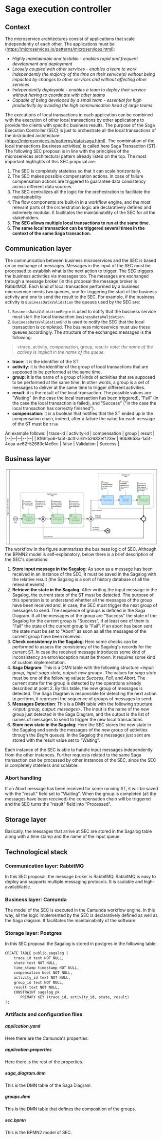 # Saga execution controller
## Context
The microservice architectures consist of applications that scale independently of each other. The applications must be (https://microservices.io/patterns/microservices.html):

-   *Highly maintainable and testable - enables rapid and frequent development and deployment*
-   *Loosely coupled with other services - enables a team to work independently the majority of the time on their service(s) without being impacted by changes to other services and without affecting other services*
-   *Independently deployable - enables a team to deploy their service without having to coordinate with other teams*
-   *Capable of being developed by a small team - essential for high productivity by avoiding the high communication head of large teams*

The executions of local transactions in each application can be combined with the execution of other local transactions by other applications to provide the clients with specific business results. 
The purpose of the Saga Execution Controller (SEC) is just to orchestrate all the local transactions of the distributed architecture (https://microservices.io/patterns/data/saga.html). 
The combination of the local transactions (business activities) is called here Saga Transaction (ST).
The following SEC proposal is in line with the principles of the microservices architectural pattern already listed on the top.
The most important highlights of this SEC proposal are:

 1. The SEC is completely stateless so that it can scale horizontally.
 2. The SEC makes possible compensation actions. In case of failure compensation actions are triggered to guarantee data consistency across different data sources. 
 3. The SEC centralizes all the logic for the orchestration to facilitate the maintainability
 4. The flow components are built-in in a workflow engine, and the most relevant parts of the orchestration logic are declaratively defined and extremely modular. It facilitates the maintainability of the SEC for all the stakeholders. 
 5. **The SEC allows multiple local transactions to run at the same time.**
 6. **The same local transaction can be triggered several times in the context of the same Saga transaction.**
## Communication layer
The communication between business microservices and the SEC is based on an exchange of messages. Messages in the input of the SEC must be processed to establish what is the next action to trigger. The SEC triggers the business activities via messages too. The messages are exchanged through a message broker (in this proposal the message broker is RabbitMQ).
Each kind of local transaction performed by a business microservice needs two queues, one for triggering the start of the business activity and one to send the result to the SEC. For example, if the business activity is `BusinessDataValidation` the queues used by the SEC are:
 1. `BusinessDataValidationBegin` is used to notify that the business service must start the local transaction `BusinessDataValidation`.
 2. `BusinessDataValidationEnd` is used to notify the SEC that the local transaction is completed.
The business microservice must use these queues accordingly.
The structure of the exchanged messages is the following:

> <trace, activity, compensation, group, result>
*note: the name of the activity is implicit in the name of the queue.* 

 - **trace**: it is the identifier of the ST.
 - **activity**: it is the identifier of the group of local transactions that are supposed to be performed at the same time.
 - **group**: it is the name of a group of kinds of activities that are supposed to be performed at the same time. In other words, a group is a set of messages to deliver at the same time to trigger different activities.
 - **result**: it is the result of the local transaction. The possible values are "Waiting" (in the case the local transaction has been triggered), "Fail" (in the case the local transaction is failed), and "Success" ("in the case the local transaction has correctly finished").
 - **compensation**: it is a boolean that notifies that the ST ended up in the compensation chain, indeed, after a failure the value for each message of the ST must be `true`

An example follows:
| trace-id | activity-id | compensation | group | result |
|--|--|--|--|--|
| 8f6htyo6-1a5f-4ctt-ar61-52683ef123er | 90b8658a-1a5f-4caa-ae62-52683ef4c6cc | false | Validation | Success |  
  
## Business layer
![enter image description here](https://raw.githubusercontent.com/simonegasperoni/camunda-sec/master/img/sec.png)
The workflow in the figure summarizes the business logic of SEC.
Although the BPMN2 model is self-explanatory, below there is a brief description of the SEC's operations:

 1. **Store input message in the Sagalog**: As soon as a message has been received in an instance of the SEC, it must be saved in the Sagalog with the relative result (the Sagalog is a sort of history database of all the relevant events).
 2. **Retrieve the state in the Sagalog**: After writing the input message in the Sagalog, the current state of the ST must be detected. The purpose of this operation is to understand whether all the messages of the group have been received and, in case, the SEC must trigger the next group of messages to send. The sequence of groups is defined in the Saga Diagram. If all the messages of the group are "Success" the state of the Sagalog for the current group is "Success", if at least one of them is "Fail" the state of the current group is "Fail". If an abort has been sent the state must be set to "Abort" as soon as all the messages of the current group have been received.
 3. **Check consistency in the Sagalog**: Here some checks can be performed to assess the consistency of the Sagalog's records for the current ST. In case the received message introduces some kind of inconsistency an error/exception must be thrown. It requires some kind of custom implementation.
 4. **Saga Diagram**: This is a DMN table with the following structure *<input: group, input: saga state, output: new group>*. The values for *saga state* must be one of the following values: *Success*, *Fail*, and *Abort*. The current state for the group is detected by the operations already described at point 2. By this table, the new group of messages is detected. The Saga Diagram is responsible for detecting the next action to perform, it represent the sequence of groups of messages to send.
 5. **Messages Detection**: This is a DMN table with the following structure *<input: group, output: messages>*. The input is the name of the new group just detected in the Saga Diagram, and the output is the list of names of messages to send to trigger the new local transactions. 
 6. **Store new state in the Sagalog**: Here the SEC stores the new state in the Sagalog and sends the messages of the new group of activities through the *Begin* queues. In the Sagalog the messages just sent are stored with the result value set to "Waiting".

Each instance of the SEC is able to handle input messages independently from the other instances. Further requests related to the same Saga transaction can be processed by other instances of the SEC, since the SEC is completely stateless and scalable.

### Abort handling
If an Abort message has been received for some running ST, it will be saved with the "result" field set to "Waiting". When the group is completed (all the messages have been received) the compensation chain will be triggered and the SEC turns the "result" field into "Processed".

## Storage layer
Basically, the messages that arrive at SEC are stored in the Sagalog table along with a time stamp and the name of the input queue.

## Technological stack

### Communication layer: RabbitMQ
In this SEC proposal, the message broker is RabbitMQ. RabbitMQ is easy to deploy and supports multiple messaging protocols. It is scalable and high-availabilable.
### Business layer: Camunda
The model of the SEC is executed in the Camunda workflow engine. In this way, all the logic implemented by the SEC is declaratively defined as well as the Saga diagram. It facilitates the maintainability of the software.
### Storage layer: Postgres
In this SEC proposal the Sagalog is stored in postgres in the following table:

    CREATE TABLE public.sagalog (
        trace_id text NOT NULL,
        state text NOT NULL,
        time_stamp timestamp NOT NULL,
        compensation bool NOT NULL,
        activity_id text NOT NULL,
        group_id text NOT NULL,
        result text NOT NULL,
        CONSTRAINT sagalog_pk 
           PRIMARY KEY (trace_id, activity_id, state, result)
    );

### Artifacts and configuration files 

##### application.yaml
Here there are the Camunda's properties.
##### application.properties
Here there is the rest of the properties.
##### saga_diagram.dmn
This is the DMN table of the Saga Diagram.
##### groups.dmn
This is the DMN table that defines the composition of the groups.
##### sec.bpmn
This is the BPMN2 model of SEC.
